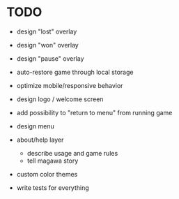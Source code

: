 # TODO

- design "lost" overlay

- design "won" overlay

- design "pause" overlay

- auto-restore game through local storage

- optimize mobile/responsive behavior

- design logo / welcome screen

- add possibility to "return to menu" from running game

- design menu

- about/help layer

  - describe usage and game rules
  - tell magawa story

- custom color themes

- write tests for everything
